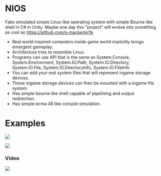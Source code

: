 # NIOS
Fake simulated simple Linux like operating system with simple Bourne like shell in C# in Unity.
Maybe one day this "project" will evolve into something as cool as https://github.com/s-macke/jor1k

- Real world inspired computers inside game world implicitly brings emergent gameplay.
- Architecture tries to resemble Linux.
- Programs can use API that is the same as System.Console, System.Environment, System.IO.Path, System.IO.Directory, System.IO.File, System.IO.DirectoryInfo, System.IO.FileInfo
- You can add your real system files that will represent ingame storage devices.
- Those ingame storage devices can then be mounted with a ingame file system.
- Has simple bourne like shell capable of pipelining and output redirection.
- Has simple ecma 48 like console simulation.

# Examples

[![](http://image.prntscr.com/image/df4619937a6f4999bb6ea95796778755.png)](http://image.prntscr.com/image/df4619937a6f4999bb6ea95796778755.png)

[![](http://image.prntscr.com/image/9858f3d9ca0e4ba58089617893e6882e.png)](http://image.prntscr.com/image/9858f3d9ca0e4ba58089617893e6882e.png)

### Video
[![](https://img.youtube.com/vi/j3kOllcE9yM/0.jpg)](https://www.youtube.com/watch?v=j3kOllcE9yM)
